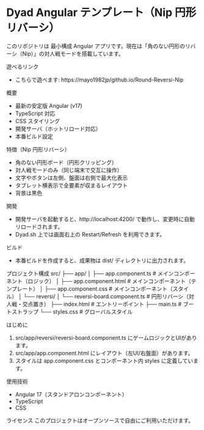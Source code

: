 # Dyad Angular テンプレート（Nip 円形リバーシ）

このリポジトリは 最小構成 Angular アプリです。現在は「角のない円形のリバーシ（Nip）」の対人戦モードを搭載しています。

遊べるリンク
- こちらで遊べます: https://mayo1982jp/github.io/Round-Reversi-Nip

概要
- 最新の安定版 Angular (v17)
- TypeScript 対応
- CSS スタイリング
- 開発サーバ（ホットリロード対応）
- 本番ビルド設定

特徴（Nip 円形リバーシ）
- 角のない円形ボード（円形クリッピング）
- 対人戦モードのみ（同じ端末で交互に操作）
- 文字やボタンは左側、盤面は右側で最大化表示
- タブレット横表示で全要素が収まるレイアウト
- 背景は黒色

開発
- 開発サーバを起動すると、http://localhost:4200/ で動作し、変更時に自動リロードされます。
- Dyad.sh 上では画面右上の Restart/Refresh を利用できます。

ビルド
- 本番ビルドを作成すると、成果物は dist/ ディレクトリに出力されます。

プロジェクト構成
src/
├── app/
│   ├── app.component.ts       # メインコンポーネント（ロジック）
│   ├── app.component.html     # メインコンポーネント（テンプレート）
│   ├── app.component.css      # メインコンポーネント（スタイル）
│   └── reversi/
│       └── reversi-board.component.ts  # 円形リバーシ（対人戦・交点置き）
├── index.html                 # エントリーポイント
├── main.ts                    # ブートストラップ
└── styles.css                 # グローバルスタイル

はじめに
1. src/app/reversi/reversi-board.component.ts にゲームロジックとUIがあります。
2. src/app/app.component.html にレイアウト（左UI/右盤面）があります。
3. スタイルは app.component.css とコンポーネント内 styles に定義しています。

使用技術
- Angular 17（スタンドアロンコンポーネント）
- TypeScript
- CSS

ライセンス
このプロジェクトはオープンソースで自由にご利用いただけます。